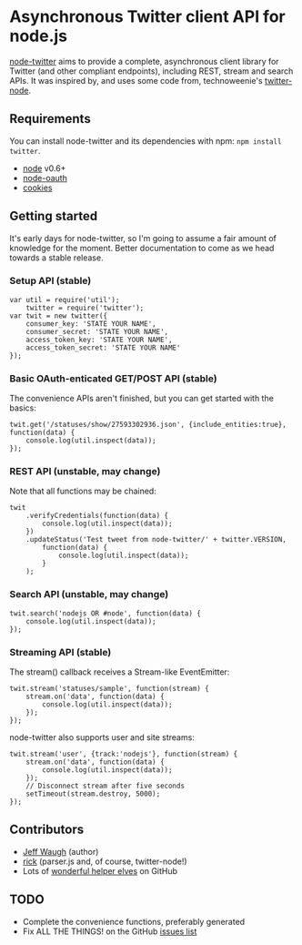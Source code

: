 Asynchronous Twitter client API for node.js
===========================================

[node-twitter](https://github.com/jdub/node-twitter) aims to provide a complete, asynchronous client library for Twitter (and other compliant endpoints), including REST, stream and search APIs. It was inspired by, and uses some code from, technoweenie's [twitter-node](https://github.com/technoweenie/twitter-node).

## Requirements

You can install node-twitter and its dependencies with npm: `npm install twitter`.

- [node](http://nodejs.org/) v0.6+
- [node-oauth](https://github.com/ciaranj/node-oauth)
- [cookies](https://github.com/jed/cookies)

## Getting started

It's early days for node-twitter, so I'm going to assume a fair amount of knowledge for the moment. Better documentation to come as we head towards a stable release.

### Setup API (stable)

	var util = require('util');
		twitter = require('twitter');
	var twit = new twitter({
		consumer_key: 'STATE YOUR NAME',
		consumer_secret: 'STATE YOUR NAME',
		access_token_key: 'STATE YOUR NAME',
		access_token_secret: 'STATE YOUR NAME'
	});

### Basic OAuth-enticated GET/POST API (stable)

The convenience APIs aren't finished, but you can get started with the basics:

	twit.get('/statuses/show/27593302936.json', {include_entities:true}, function(data) {
		console.log(util.inspect(data));
	});

### REST API (unstable, may change)

Note that all functions may be chained:

	twit
		.verifyCredentials(function(data) {
			console.log(util.inspect(data));
		})
		.updateStatus('Test tweet from node-twitter/' + twitter.VERSION,
			function(data) {
				console.log(util.inspect(data));
			}
		);

### Search API (unstable, may change)

	twit.search('nodejs OR #node', function(data) {
		console.log(util.inspect(data));
	});

### Streaming API (stable)

The stream() callback receives a Stream-like EventEmitter:

	twit.stream('statuses/sample', function(stream) {
		stream.on('data', function(data) {
			console.log(util.inspect(data));
		});
	});

node-twitter also supports user and site streams:

	twit.stream('user', {track:'nodejs'}, function(stream) {
		stream.on('data', function(data) {
			console.log(util.inspect(data));
		});
		// Disconnect stream after five seconds
		setTimeout(stream.destroy, 5000);
	});

## Contributors

- [Jeff Waugh](http://github.com/jdub) (author)
- [rick](http://github.com/technoweenie) (parser.js and, of course, twitter-node!)
- Lots of [wonderful helper elves](https://github.com/jdub/node-twitter/contributors) on GitHub

## TODO

- Complete the convenience functions, preferably generated
- Fix ALL THE THINGS! on the GitHub [issues list](https://github.com/jdub/node-twitter/issues)
